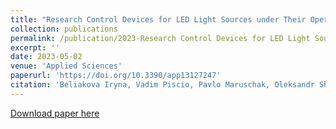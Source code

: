 ```yaml
---
title: "Research Control Devices for LED Light Sources under Their Operating Conditions at Elevated Temperatures"
collection: publications
permalink: /publication/2023-Research Control Devices for LED Light Sources under Their Operating Conditions at Elevated Temperatures
excerpt: ''
date: 2023-05-02
venue: 'Applied Sciences'
paperurl: 'https://doi.org/10.3390/app13127247'
citation: 'Beliakova Iryna, Vadim Piscio, Pavlo Maruschak, Oleksandr Shovkun, Volodymyr Medvid, and Roman Mykhailyshyn, (2023). &quot; Research Control Devices for LED Light Sources under Their Operating Conditions at Elevated Temperatures.&quot; <i>Applied Sciences</i>. 13(12):7247. hhttps://doi.org/10.3390/app13127247.'
---
```

[Download paper here](https://www.mdpi.com/2076-3417/13/12/7247)

